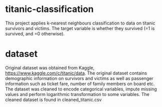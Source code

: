 # titanic-classification
This project applies k-nearest neighbours classification to data on titanic survivors and victims. The target variable is whether they survived (=1 is survived, and =0 otherwise).

# dataset
Original dataset was obtained from Kaggle, https://www.kaggle.com/c/titanic/data. The original dataset contains demographic information on survivors and victims as well as passenger information such as ticket fare, number of family members on board etc. 
The dataset was cleaned to encode categorical variables, impute missing values and perform logarithmic transformation to some variables. The cleaned dataset is found in cleaned_titanic.csv
